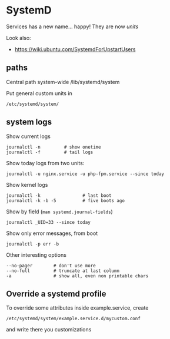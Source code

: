 # SystemD

Services has a new name... happy! They are now *units*

Look also:
 - https://wiki.ubuntu.com/SystemdForUpstartUsers

## paths

Central path system-wide
    /lib/systemd/system

Put general custom units in

    /etc/systemd/system/


## system logs

Show current logs

    journalctl -n         # show onetime
    journalctl -f         # tail logs
    


Show today logs from two units:

    journalctl -u nginx.service -u php-fpm.service --since today

Show kernel logs

    journalctl -k                # last boot
    journalctl -k -b -5          # five boots ago


Show by field (`man systemd.journal-fields`)

    journalctl _UID=33 --since today

Show only error messages, from boot

    journalctl -p err -b

Other interesting options

    --no-pager        # don't use more
    --no-full         # truncate at last column
    -a                # show all, even non printable chars


## Override a systemd profile

To override some attributes inside example.service, create

    /etc/systemd/system/example.service.d/mycustom.conf

and write there you customizations





